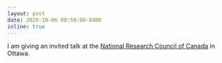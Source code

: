 ```yaml
---
layout: post
date: 2025-10-06 08:59:00-0400
inline: true
---
```


I am giving an invited talk at the [National Research Council of Canada](https://nrc.canada.ca/en/research-development/research-collaboration/research-centres/digital-technologies-research-centre) in Ottawa.